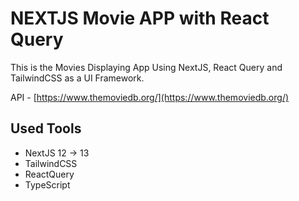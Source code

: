 # NEXTJS Movie APP with React Query

This is the Movies Displaying App Using NextJS, React Query and TailwindCSS as a UI Framework.

API - [https://www.themoviedb.org/](https://www.themoviedb.org/)

## Used Tools
- NextJS 12 -> 13
- TailwindCSS
- ReactQuery
- TypeScript